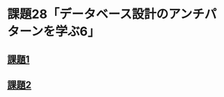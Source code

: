 # 課題28「データベース設計のアンチパターンを学ぶ6」

<!-- START doctoc -->
<!-- END doctoc -->

## [課題1](./task_1)

## [課題2](./task_2)